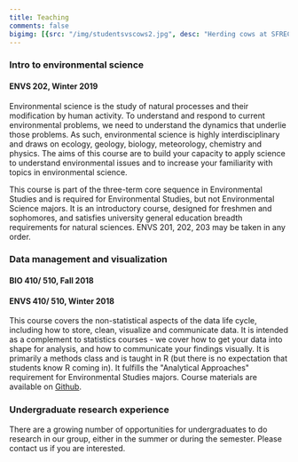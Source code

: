 ```yaml
---
title: Teaching
comments: false
bigimg: [{src: "/img/studentsvscows2.jpg", desc: "Herding cows at SFREC"}]
---
```



### Intro to environmental science
#### ENVS 202, Winter 2019
Environmental science is the study of natural processes and their modification by human activity. To understand and respond to current environmental problems, we need to understand the dynamics that underlie those problems. As such, environmental science is highly interdisciplinary and draws on ecology, geology, biology, meteorology, chemistry and physics. The aims of this course are to build your capacity to apply science to understand environmental issues and to increase your familiarity with topics in environmental science.

This course is part of the three-term core sequence in Environmental Studies and is required for Environmental Studies, but not Environmental Science majors. It is an introductory course, designed for freshmen and sophomores, and satisfies university general education breadth requirements for natural sciences. ENVS 201, 202, 203 may be taken in any order.


### Data management and visualization
#### BIO 410/ 510, Fall 2018
#### ENVS 410/ 510, Winter 2018
This course covers the non-statistical aspects of the data life cycle, including how to store, clean, visualize and communicate data. It is intended as a complement to statistics courses - we cover how to get your data into shape for analysis, and how to communicate your findings visually. It is primarily a methods class and is taught in R (but there is no expectation that students know R coming in). It fulfills the "Analytical Approaches" requirement for Environmental Studies majors. Course materials are available on [Github](https://github.com/laurenmh/envs-data-course).

### Undergraduate research experience
There are a growing number of opportunities for undergraduates to do research in our group, either in the summer or during the semester. Please contact us if you are interested.